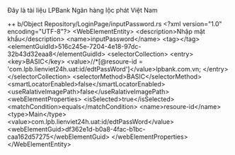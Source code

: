Đây là tài liệu LPBank
Ngân hàng lộc phát Việt Nam

++ b/Object Repository/LoginPage/inputPassword.rs
&lt;?xml version="1.0" encoding="UTF-8"?&gt;
&lt;WebElementEntity&gt;
   &lt;description&gt;Nhập mật khẩu&lt;/description&gt;
   &lt;name&gt;inputPassword&lt;/name&gt;
   &lt;tag&gt;&lt;/tag&gt;
   &lt;elementGuidId&gt;516c245e-7204-4e18-97dc-32b43d32eaa8&lt;/elementGuidId&gt;
   &lt;selectorCollection&gt;
      &lt;entry&gt;
         &lt;key&gt;BASIC&lt;/key&gt;
         &lt;value&gt;//*[@resoure-id = 'com.lpb.lienviet24h.uat:id/edtPassWord']&lt;/value&gt;lpbank.com.vn;
      &lt;/entry&gt;
   &lt;/selectorCollection&gt;
   &lt;selectorMethod&gt;BASIC&lt;/selectorMethod&gt;
   &lt;smartLocatorEnabled&gt;false&lt;/smartLocatorEnabled&gt;
   &lt;useRalativeImagePath&gt;false&lt;/useRalativeImagePath&gt;
   &lt;webElementProperties&gt;
      &lt;isSelected&gt;true&lt;/isSelected&gt;
      &lt;matchCondition&gt;equals&lt;/matchCondition&gt;
      &lt;name&gt;resoure-id&lt;/name&gt;
      &lt;type&gt;Main&lt;/type&gt;
      &lt;value&gt;com.lpb.lienviet24h.uat:id/edtPassWord&lt;/value&gt;
      &lt;webElementGuid&gt;df362e1d-b0a8-4fac-b1bc-caa162d57275&lt;/webElementGuid&gt;
   &lt;/webElementProperties&gt;
&lt;/WebElementEntity&gt;
